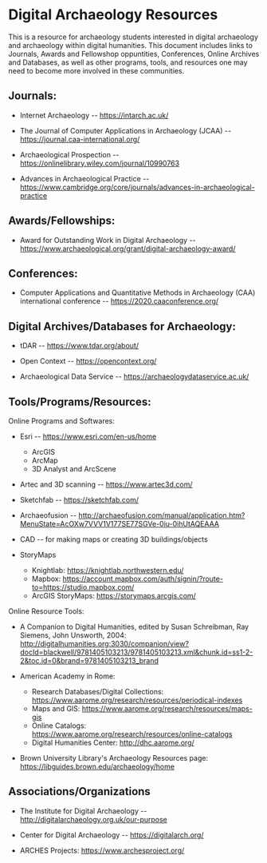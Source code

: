 # Digital Archaeology Resources

This is a resource for archaeology students interested in digital archaeology and archaeology within digital humanities. This document includes links to Journals, Awards and Fellowshop oppuntities, Conferences, Online Archives and Databases, as well as other programs, tools, and resources one may need to become more involved in these communities. 

## Journals:

  - Internet Archaeology -- https://intarch.ac.uk/
  
  - The Journal of Computer Applications in Archaeology (JCAA) -- https://journal.caa-international.org/
  
  - Archaeological Prospection -- https://onlinelibrary.wiley.com/journal/10990763
  
  - Advances in Archaeological Practice -- https://www.cambridge.org/core/journals/advances-in-archaeological-practice 


## Awards/Fellowships:

 - Award for Outstanding Work in Digital Archaeology -- https://www.archaeological.org/grant/digital-archaeology-award/

## Conferences:

  - Computer Applications and Quantitative Methods in Archaeology (CAA) international conference -- https://2020.caaconference.org/

## Digital Archives/Databases for Archaeology:

  - tDAR -- https://www.tdar.org/about/
  
  - Open Context -- https://opencontext.org/
  
  - Archaeological Data Service -- https://archaeologydataservice.ac.uk/
 
## Tools/Programs/Resources:

  Online Programs and Softwares:
  
  - Esri -- https://www.esri.com/en-us/home
  
    - ArcGIS
    - ArcMap
    - 3D Analyst and ArcScene
  
  - Artec and 3D scanning -- https://www.artec3d.com/
  
  - Sketchfab -- https://sketchfab.com/
  
  - Archaeofusion -- http://archaeofusion.com/manual/application.htm?MenuState=AcOXw7VVV1V177SE77SGVe-0iu-0ihUtAQEAAA
  
  - CAD -- for making maps or creating 3D buildings/objects
  
  - StoryMaps
   
    - Knightlab: https://knightlab.northwestern.edu/
    - Mapbox: https://account.mapbox.com/auth/signin/?route-to=https://studio.mapbox.com/
    - ArcGIS StoryMaps: https://storymaps.arcgis.com/
  
  Online Resource Tools:
  
  
   - A Companion to Digital Humanities, edited by Susan Schreibman, Ray Siemens, John Unsworth, 2004: http://digitalhumanities.org:3030/companion/view?docId=blackwell/9781405103213/9781405103213.xml&chunk.id=ss1-2-2&toc.id=0&brand=9781405103213_brand
  
   - American Academy in Rome: 
   
       - Research Databases/Digital Collections: https://www.aarome.org/research/resources/periodical-indexes
       - Maps and GIS: https://www.aarome.org/research/resources/maps-gis 
       - Online Catalogs: https://www.aarome.org/research/resources/online-catalogs
       - Digital Humanities Center: http://dhc.aarome.org/
       
   - Brown University Library's Archaeology Resources page: https://libguides.brown.edu/archaeology/home
     
 
## Associations/Organizations

 - The Institute for Digital Archaeology -- http://digitalarchaeology.org.uk/our-purpose  

 - Center for Digital Archaeology -- https://digitalarch.org/
 
 - ARCHES Projects: https://www.archesproject.org/
 
